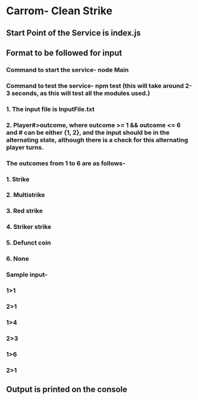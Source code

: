 # Carrom- Clean Strike
## Start Point of the Service is index.js
## Format to be followed for input
### Command to start the service- node Main
### Command to test the service- npm test (this will take around 2-3 seconds, as this will test all the modules used.)
### 1. The input file is InputFile.txt
### 2. Player#>outcome, where outcome >= 1 && outcome <= 6 and # can be either {1, 2}, and the input should be in the alternating state, although there is a check for this alternating player turns.
### The outcomes from 1 to 6 are as follows-
### 1. Strike

### 2. Multistrike

### 3. Red strike

### 4. Striker strike

### 5. Defunct coin

### 6. None

### Sample input- 
### 1>1
### 2>1
### 1>4
### 2>3
### 1>6
### 2>1

## Output is printed on the console